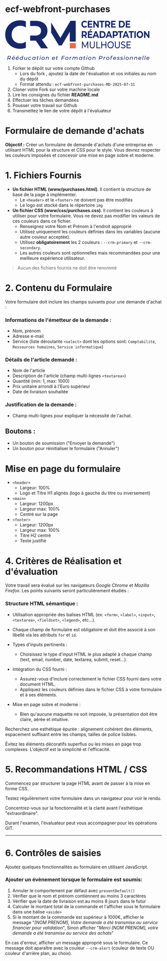 # ecf-webfront-purchases

![Logo CRM](./www/img/logo-centre-de-readaptation-de-mulhouse-colors.svg)

1. Forker le dépôt sur votre compte Github
    - Lors du fork , ajoutez la date de l'évaluation et vos initiales au nom du dépôt
    - Format attendu : `ecf-webfront-purchases-MD-2025-07-31`
2. Cloner votre Fork sur votre machine locale
2. Lire les consignes du fichier **README.md**
3. Effectuer les tâches demandées
4. Pousser votre travail sur Github
5. Transmettez le lien de votre dépôt à l'évaluateur


# Formulaire de demande d'achats

**Objectif :** Créer un formulaire de demande d'achats d'une entreprise en utilisant HTML pour la structure et CSS pour le style. Vous devrez respecter les couleurs imposées et concevoir une mise en page sobre et moderne.

### 

# 1. Fichiers Fournis
- **Un fichier HTML (www/purchases.html)**. Il contient la structure de base de la page à implémenter.
    - Le `<header>` et le `<footer>` ne doivent pas être modifiés
    - Le logo est stocké dans le répertoire `img`
- **Un fichier CSS (www/css/purchases.css)**. Il contient les couleurs à utiliser pour votre formulaire. Vous ne devez pas modifier les valeurs de ces couleurs dans ce fichier.
    - Renseignez votre Nom et Prénom à l'endroit approprié
    - Utilisez uniquement les couleurs définies dans les variables (aucune autre couleur acceptée).
    - Utilisez **obligatoirement** les 2 couleurs : `--crm-primary` et `--crm-secondary`.
    - Les autres couleurs sont optionnelles mais recommandées pour une meilleure expérience utilisateur.

> Aucun des fichiers fournis ne doit être renommé 

# 2. Contenu du Formulaire

Votre formulaire doit inclure les champs suivants pour une demande d'achat :

### Informations de l'émetteur de la demande :

- Nom, prénom
- Adresse e-mail
- Service (liste déroulante `<select>` dont les options sont: `Comptabilité`, `Ressources humaines`, `Service informatique`)

### Détails de l'article demandé :

- Nom de l'article
- Description de l'article (champ multi-lignes `<textarea>`)
- Quantité (min: 1, max: 1000)
- Prix unitaire arrondi à l'Euro supérieur
- Date de livraison souhaitée

### Justification de la demande :

- Champ multi-lignes pour expliquer la nécessité de l'achat.

## Boutons :

- Un bouton de soumission ("Envoyer la demande")
- Un bouton pour réinitialiser le formulaire ("Annuler")

# Mise en page du formulaire 

- `<header>`
    - Largeur: 100%
    - Logo et Titre H1 alignés (logo à gauche du titre ou inversement)
- `<main>`
    - Largeur: 1200px
    - Largeur max: 100%
    - Centré sur la page
- `<footer>`
    - Largeur: 1200px
    - Largeur max: 100%
    - Titre H2 centré
    - Texte justifié


# 4. Critères de Réalisation et d'évaluation

Votre travail sera évalué sur les navigateurs *Google Chrome* et *Mozilla Firefox*. Les points suivants seront particulièrement étudiés :

### Structure HTML sémantique :

- Utilisation appropriée des balises HTML (ex: `<form>`, `<label>`, `<input>`, `<textarea>`, `<fieldset>`, `<legend>`, etc...).

- Chaque champ de formulaire est obligatoire et doit être associé à son libellé via les attributs `for` et `id`.

- Types d'inputs pertinents :
    - Choisissez le type d'input HTML le plus adapté à chaque champ (text, email, number, date, textarea, submit, reset...).

- Intégration du CSS fourni :
    - Assurez-vous d'inclure correctement le fichier CSS fourni dans votre document HTML.
    - Appliquez les couleurs définies dans le fichier CSS à votre formulaire et à ses éléments.

- Mise en page sobre et moderne :
    - Bien qu'aucune maquette ne soit imposée, la présentation doit être claire, aérée et intuitive.

Recherchez une esthétique épurée : alignement cohérent des éléments, espacement suffisant entre les champs, tailles de police lisibles.

Évitez les éléments décoratifs superflus ou les mises en page trop complexes. L'objectif est la simplicité et l'efficacité.


# 5. Recommandations HTML / CSS

Commencez par structurer la page HTML avant de passer à la mise en forme CSS.

Testez régulièrement votre formulaire dans un navigateur pour voir le rendu.

Concentrez-vous sur la fonctionnalité et la clarté avant l'esthétique "extraordinaire".

Durant l'examen, l'évaluateur peut vous accompagner pour les opérations GIT.

---

# 6. Contrôles de saisies


Ajoutez quelques fonctionnalités au formulaire en utilisant JavaScript.

### Ajouter un évènement lorsque le formulaire est soumis: 

1. Annuler le comportement par défaut avec `preventDefault()`
2. Vérifier que le nom et prénom contiennent au moins 3 caractères
3. Vérifier que la date de livraison est au moins 8 jours dans le futur
4. Calculer le montant total de la commande et l'afficher sous le formulaire dans une balise `<aside>`
5. Si le montant de la commande est supérieur à 1000€, afficher le message "*[NOM PRENOM], Votre demande a été transmise au service financier pour validation*", Sinon afficher "*Merci [NOM PRENOM], votre demande a été transmise au service des achats*"

En cas d'erreur, afficher un message approprié sous le formulaire. Ce message doit aparaître avec la couleur `--crm-alert` (couleur de texte OU couleur d'arrière plan, au choix).
